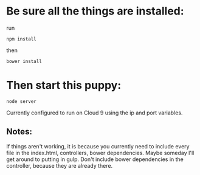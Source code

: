 # Be sure all the things are installed:
run 
```
npm install
```

then
```
bower install
```

# Then start this puppy:

```
node server
```

Currently configured to run on Cloud 9 using the ip and port variables.

## Notes:
If things aren't working, it is because you currently need to include every file in the index.html, controllers, bower dependencies. Maybe someday I'll get around to putting in gulp.
Don't include bower dependencies in the controller, because they are already there.